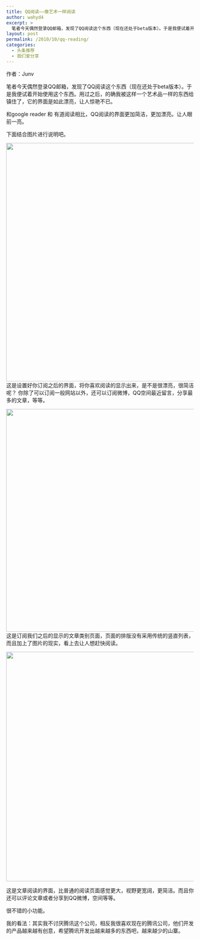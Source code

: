 ```yaml
---
title: QQ阅读——像艺术一样阅读
author: wahyd4
excerpt: >
  笔者今天偶然登录QQ邮箱，发现了QQ阅读这个东西（现在还处于beta版本）。于是我便试着开始使用这个东西。用过之后，的确我被这样一个艺术品一样的东西给镇住了，它的界面是如此漂亮，让人惊艳不已。
layout: post
permalink: /2010/10/qq-reading/
categories:
  - 头条推荐
  - 我们爱分享
---
```

作者：Junv

笔者今天偶然登录QQ邮箱，发现了QQ阅读这个东西（现在还处于beta版本）。于是我便试着开始使用这个东西。用过之后，的确我被这样一个艺术品一样的东西给镇住了，它的界面是如此漂亮，让人惊艳不已。

和google reader 和 有道阅读相比，QQ阅读的界面更加简洁，更加漂亮。让人眼前一亮。

下面结合图片进行说明吧。

[<img class="aligncenter size-full wp-image-548" title="11sa" src="http://www.junv.info/wp-content/uploads/2010/10/11sa.jpg" alt="" width="995" height="640" />][1]这是设置好你订阅之后的界面，将你喜欢阅读的显示出来，是不是很漂亮，很简洁呢？ 你除了可以订阅一般网站以外，还可以订阅微博，QQ空间最近留言，分享最多的文章，等等。

[<img class="aligncenter size-full wp-image-549" title="red" src="http://www.junv.info/wp-content/uploads/2010/10/red.jpg" alt="" width="985" height="598" />][2]这是订阅我们之后的显示的文章类别页面，页面的排版没有采用传统的竖直列表，而且加上了图片的现实，看上去让人想赶快阅读。

[<img class="aligncenter size-full wp-image-550" title="hahasd" src="http://www.junv.info/wp-content/uploads/2010/10/hahasd.jpg" alt="" width="996" height="616" />][3]

这是文章阅读的界面，比普通的阅读页面感觉更大，视野更宽阔，更简洁。而且你还可以评论文章或者分享到QQ微博，空间等等。

很不错的小功能。

我的看法：其实我不讨厌腾讯这个公司，相反我很喜欢现在的腾讯公司，他们开发的产品越来越有创意，希望腾讯开发出越来越多的东西吧，越来越少的山寨。

 [1]: http://www.junv.info/wp-content/uploads/2010/10/11sa.jpg
 [2]: http://www.junv.info/wp-content/uploads/2010/10/red.jpg
 [3]: http://www.junv.info/wp-content/uploads/2010/10/hahasd.jpg